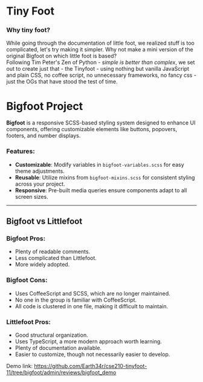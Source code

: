 # Tiny Foot

### Why tiny foot?

While going through the documentation of little foot, we realized stuff is too complicated, let's try making it simpler. Why not make a mini version of the original Bigfoot on which little foot is based?</br> 
Following Tim Peter's Zen of Python - *simple is better than complex*, we set out to create just that - the Tinyfoot - using nothing but vanilla JavaScript and plain CSS, no coffee script, no unnecessary frameworks, no fancy css - just the OGs that have stood the test of time.

# Bigfoot Project 

**Bigfoot** is a responsive SCSS-based styling system designed to enhance UI components, offering customizable elements like buttons, popovers, footers, and number displays.

### Features:
- **Customizable**: Modify variables in `bigfoot-variables.scss` for easy theme adjustments.
- **Reusable**: Utilize mixins from `bigfoot-mixins.scss` for consistent styling across your project.
- **Responsive**: Pre-built media queries ensure components adapt to all screen sizes.

---

## Bigfoot vs Littlefoot

### Bigfoot Pros:
- Plenty of readable comments.
- Less complicated than Littlefoot.
- More widely adopted.

### Bigfoot Cons:
- Uses CoffeeScript and SCSS, which are no longer maintained.
- No one in the group is familiar with CoffeeScript.
- All code is clustered in one file, making it difficult to maintain.

### Littlefoot Pros:
- Good structural organization.
- Uses TypeScript, a more modern approach worth learning.
- Plenty of documentation available.
- Easier to customize, though not necessarily easier to develop.


Demo link: https://github.com/Earth34r/cse210-tinyfoot-11/tree/bigfoot/admin/reviews/bigfoot_demo